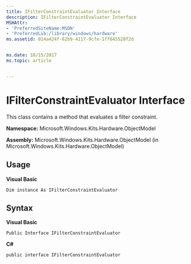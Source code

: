 ```yaml
---
title: IFilterConstraintEvaluator Interface
description: IFilterConstraintEvaluator Interface
MSHAttr:
- 'PreferredSiteName:MSDN'
- 'PreferredLib:/library/windows/hardware'
ms.assetid: 014a424f-62b9-4117-9cfe-1ff645520f2d


ms.date: 10/15/2017
ms.topic: article


---
```


# IFilterConstraintEvaluator Interface


This class contains a method that evaluates a filter constraint.

**Namespace:** Microsoft.Windows.Kits.Hardware.ObjectModel

**Assembly:** Microsoft.Windows.Kits.Hardware.ObjectModel (in Microsoft.Windows.Kits.Hardware.ObjectModel)

## <span id="Usage"></span><span id="usage"></span><span id="USAGE"></span>Usage


**Visual Basic**

`Dim instance As IFilterConstraintEvaluator`

## <span id="Syntax"></span><span id="syntax"></span><span id="SYNTAX"></span>Syntax


**Visual Basic**

`Public Interface IFilterConstraintEvaluator`

**C#**

`public interface IFilterConstraintEvaluator`

 

 






